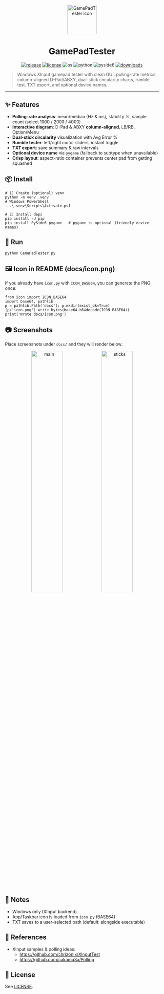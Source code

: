 <p align="center">
  <img src="docs/icon.png" width="96" alt="GamePadTester icon" />
</p>
<h1 align="center">GamePadTester</h1>
<p align="center">
  <a href="https://github.com/deuxdoom/GamePadTester/releases"><img src="https://img.shields.io/github/v/release/deuxdoom/GamePadTester?logo=github" alt="release"/></a>
  <a href="https://github.com/deuxdoom/GamePadTester/blob/main/LICENSE"><img src="https://img.shields.io/github/license/deuxdoom/GamePadTester" alt="license"/></a>
  <img src="https://img.shields.io/badge/OS-Windows-0078D6?logo=windows" alt="os"/>
  <img src="https://img.shields.io/badge/Python-3.9%2B-3776AB?logo=python" alt="python"/>
  <img src="https://img.shields.io/badge/GUI-PySide6-41CD52?logo=qt" alt="pyside6"/>
  <a href="https://github.com/deuxdoom/GamePadTester/releases"><img src="https://img.shields.io/github/downloads/deuxdoom/GamePadTester/total?logo=github" alt="downloads"/></a>
</p>

> Windows XInput gamepad tester with clean GUI: polling-rate metrics, column-aligned D-Pad/ABXY, dual-stick circularity charts, rumble test, TXT export, and optional device names.

---

## ✨ Features
- **Polling-rate analysis**: mean/median (Hz & ms), stability %, sample count (select 1000 / 2000 / 4000)
- **Interactive diagram**: D-Pad & ABXY **column-aligned**, LB/RB, Option/Menu
- **Dual-stick circularity** visualization with Avg Error %
- **Rumble tester**: left/right motor sliders, instant toggle
- **TXT export**: save summary & raw intervals
- **Optional device name** via `pygame` (fallback to subtype when unavailable)
- **Crisp layout**: aspect-ratio container prevents center pad from getting squashed

## 📦 Install
    # 1) Create (optional) venv
    python -m venv .venv
    # Windows PowerShell
    . .\.venv\Scripts\Activate.ps1

    # 2) Install deps
    pip install -U pip
    pip install PySide6 pygame   # pygame is optional (friendly device names)

## 🚀 Run
    python GamePadTester.py

## 🖼️ Icon in README (docs/icon.png)
If you already have `icon.py` with `ICON_BASE64`, you can generate the PNG once:

    from icon import ICON_BASE64
    import base64, pathlib
    p = pathlib.Path('docs'); p.mkdir(exist_ok=True)
    (p/'icon.png').write_bytes(base64.b64decode(ICON_BASE64))
    print('Wrote docs/icon.png')

## 📷 Screenshots
Place screenshots under `docs/` and they will render below:

<p align="center">
  <img src="docs/screenshot-1.png" alt="main" width="45%"/>
  <img src="docs/screenshot-2.png" alt="sticks" width="45%"/>
</p>

## 📝 Notes
- Windows only (XInput backend)
- App/Taskbar icon is loaded from `icon.py` (BASE64)
- TXT saves to a user-selected path (default: alongside executable)

## 🔗 References
- XInput samples & polling ideas:
  - https://github.com/chrizonix/XInputTest
  - https://github.com/cakama3a/Polling

## 📄 License
See [LICENSE](LICENSE).
